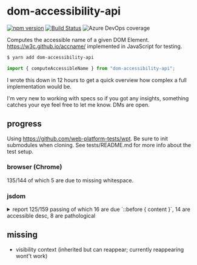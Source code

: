 # dom-accessibility-api

[![npm version](https://badge.fury.io/js/dom-accessibility-api.svg)](https://badge.fury.io/js/dom-accessibility-api)
[![Build Status](https://dev.azure.com/silbermannsebastian/dom-accessibility-api/_apis/build/status/eps1lon.dom-accessibility-api?branchName=master)](https://dev.azure.com/silbermannsebastian/dom-accessibility-api/_build/latest?definitionId=6&branchName=master)
![Azure DevOps coverage](https://img.shields.io/azure-devops/coverage/silbermannsebastian/dom-accessibility-api/6)

Computes the accessible name of a given DOM Element.
https://w3c.github.io/accname/ implemented in JavaScript for testing.

```bash
$ yarn add dom-accessibility-api
```

```js
import { computeAccessibleName } from "dom-accessibility-api";
```

I wrote this down in 12 hours to get a quick overview
how complex a full implementation would be.

I'm very new to working with specs so if you got any insights, something catches
your eye feel free to let me know. DMs are open.

## progress

Using https://github.com/web-platform-tests/wpt. Be sure to init submodules when
cloning. See tests/README.md for more info about the test setup.

### browser (Chrome)

135/144 of which 5 are due to missing whitespace.

### jsdom

<details>
<summary>report 125/159 passing of which 16 are due `::before { content }`, 14 are accessible desc, 8 are pathological </summary>

```bash
  web-platform-tests
    accname
      ✓ [expected fail] description_1.0_combobox-focusable-manual.html
      ✓ [expected fail] description_from_content_of_describedby_element-manual.html
      ✓ [expected fail] description_link-with-label-manual.html
      ✓ [expected fail] description_test_case_557-manual.html
      ✓ [expected fail] description_test_case_664-manual.html
      ✓ [expected fail] description_test_case_665-manual.html
      ✓ [expected fail] description_test_case_666-manual.html
      ✓ [expected fail] description_test_case_772-manual.html
      ✓ [expected fail] description_test_case_773-manual.html
      ✓ [expected fail] description_test_case_774-manual.html
      ✓ [expected fail] description_test_case_838-manual.html
      ✓ [expected fail] description_test_case_broken_reference-manual.html
      ✓ [expected fail] description_test_case_one_valid_reference-manual.html
      ✓ [expected fail] description_title-same-element-manual.html
      ✓ name_1.0_combobox-focusable-alternative-manual.html
      ✓ name_1.0_combobox-focusable-manual.html
      ✓ name_checkbox-label-embedded-combobox-manual.html
      ✓ name_checkbox-label-embedded-listbox-manual.html
      ✓ name_checkbox-label-embedded-menu-manual.html
      ✓ name_checkbox-label-embedded-select-manual.html
      ✓ name_checkbox-label-embedded-slider-manual.html
      ✓ name_checkbox-label-embedded-spinbutton-manual.html
      ✓ name_checkbox-label-embedded-textbox-manual.html
      ✓ name_checkbox-label-multiple-label-alternative-manual.html
      ✓ name_checkbox-label-multiple-label-manual.html
      ✓ name_checkbox-title-manual.html
      ✓ name_file-label-embedded-combobox-manual.html
      ✓ name_file-label-embedded-menu-manual.html
      ✓ name_file-label-embedded-select-manual.html
      ✓ name_file-label-embedded-slider-manual.html
      ✓ name_file-label-embedded-spinbutton-manual.html
      ✓ [expected fail] name_file-label-inline-block-elements-manual.html
      ✓ [expected fail] name_file-label-inline-block-styles-manual.html
      ✓ name_file-label-inline-hidden-elements-manual.html
      ✓ name_file-label-owned-combobox-manual.html
      ✓ name_file-label-owned-combobox-owned-listbox-manual.html
      ✓ name_file-title-manual.html
      ✓ name_from_content-manual.html
      ✓ name_from_content_of_label-manual.html
      ✓ name_from_content_of_labelledby_element-manual.html
      ✓ name_from_content_of_labelledby_elements_one_of_which_is_hidden-manual.html
      ✓ [expected fail] name_heading-combobox-focusable-alternative-manual.html
      ✓ name_image-title-manual.html
      ✓ name_link-mixed-content-manual.html
      ✓ name_link-with-label-manual.html
      ✓ name_password-label-embedded-combobox-manual.html
      ✓ name_password-label-embedded-menu-manual.html
      ✓ name_password-label-embedded-select-manual.html
      ✓ name_password-label-embedded-slider-manual.html
      ✓ name_password-label-embedded-spinbutton-manual.html
      ✓ name_password-title-manual.html
      ✓ name_radio-label-embedded-combobox-manual.html
      ✓ name_radio-label-embedded-menu-manual.html
      ✓ name_radio-label-embedded-select-manual.html
      ✓ name_radio-label-embedded-slider-manual.html
      ✓ name_radio-label-embedded-spinbutton-manual.html
      ✓ name_radio-title-manual.html
      ✓ name_test_case_539-manual.html
      ✓ name_test_case_540-manual.html
      ✓ name_test_case_541-manual.html
      ✓ name_test_case_543-manual.html
      ✓ name_test_case_544-manual.html
      ✓ name_test_case_545-manual.html
      ✓ name_test_case_546-manual.html
      ✓ name_test_case_547-manual.html
      ✓ name_test_case_548-manual.html
      ✓ name_test_case_549-manual.html
      ✓ name_test_case_550-manual.html
      ✓ name_test_case_551-manual.html
      ✓ [expected fail] name_test_case_552-manual.html
      ✓ [expected fail] name_test_case_553-manual.html
      ✓ name_test_case_556-manual.html
      ✓ name_test_case_557-manual.html
      ✓ name_test_case_558-manual.html
      ✓ name_test_case_559-manual.html
      ✓ name_test_case_560-manual.html
      ✓ name_test_case_561-manual.html
      ✓ name_test_case_562-manual.html
      ✓ name_test_case_563-manual.html
      ✓ name_test_case_564-manual.html
      ✓ name_test_case_565-manual.html
      ✓ name_test_case_566-manual.html
      ✓ name_test_case_596-manual.html
      ✓ name_test_case_597-manual.html
      ✓ name_test_case_598-manual.html
      ✓ name_test_case_599-manual.html
      ✓ name_test_case_600-manual.html
      ✓ name_test_case_601-manual.html
      ✓ name_test_case_602-manual.html
      ✓ name_test_case_603-manual.html
      ✓ name_test_case_604-manual.html
      ✓ name_test_case_605-manual.html
      ✓ name_test_case_606-manual.html
      ✓ name_test_case_607-manual.html
      ✓ name_test_case_608-manual.html
      ✓ name_test_case_609-manual.html
      ✓ name_test_case_610-manual.html
      ✓ name_test_case_611-manual.html
      ✓ name_test_case_612-manual.html
      ✓ name_test_case_613-manual.html
      ✓ name_test_case_614-manual.html
      ✓ name_test_case_615-manual.html
      ✓ name_test_case_616-manual.html
      ✓ name_test_case_617-manual.html
      ✓ name_test_case_618-manual.html
      ✓ name_test_case_619-manual.html
      ✓ name_test_case_620-manual.html
      ✓ name_test_case_621-manual.html
      ✓ [expected fail] name_test_case_659-manual.html
      ✓ [expected fail] name_test_case_660-manual.html
      ✓ [expected fail] name_test_case_661-manual.html
      ✓ [expected fail] name_test_case_662-manual.html
      ✓ [expected fail] name_test_case_663a-manual.html
      ✓ name_test_case_721-manual.html
      ✓ name_test_case_723-manual.html
      ✓ name_test_case_724-manual.html
      ✓ name_test_case_725-manual.html
      ✓ name_test_case_726-manual.html
      ✓ name_test_case_727-manual.html
      ✓ name_test_case_728-manual.html
      ✓ name_test_case_729-manual.html
      ✓ name_test_case_730-manual.html
      ✓ name_test_case_731-manual.html
      ✓ name_test_case_733-manual.html
      ✓ name_test_case_734-manual.html
      ✓ name_test_case_735-manual.html
      ✓ name_test_case_736-manual.html
      ✓ name_test_case_737-manual.html
      ✓ name_test_case_738-manual.html
      ✓ name_test_case_739-manual.html
      ✓ name_test_case_740-manual.html
      ✓ name_test_case_741-manual.html
      ✓ name_test_case_742-manual.html
      ✓ name_test_case_743-manual.html
      ✓ name_test_case_744-manual.html
      ✓ name_test_case_745-manual.html
      ✓ name_test_case_746-manual.html
      ✓ name_test_case_747-manual.html
      ✓ name_test_case_748-manual.html
      ✓ name_test_case_749-manual.html
      ✓ name_test_case_750-manual.html
      ✓ name_test_case_751-manual.html
      ✓ name_test_case_752-manual.html
      ✓ [expected fail] name_test_case_753-manual.html
      ✓ [expected fail] name_test_case_754-manual.html
      ✓ [expected fail] name_test_case_755-manual.html
      ✓ [expected fail] name_test_case_756-manual.html
      ✓ [expected fail] name_test_case_757-manual.html
      ✓ [expected fail] name_test_case_758-manual.html
      ✓ [expected fail] name_test_case_759-manual.html
      ✓ [expected fail] name_test_case_760-manual.html
      ✓ [expected fail] name_test_case_761-manual.html
      ✓ [expected fail] name_test_case_762-manual.html
      ✓ name_text-label-embedded-combobox-manual.html
      ✓ name_text-label-embedded-menu-manual.html
      ✓ name_text-label-embedded-select-manual.html
      ✓ name_text-label-embedded-slider-manual.html
      ✓ name_text-label-embedded-spinbutton-manual.html
      ✓ name_text-title-manual.html
```

</details>

## missing

- visibility context (inherited but can reappear; currently reappearing wont't work)
